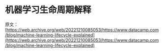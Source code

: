# 机器学习生命周期解释

原文：[https://web.archive.org/web/20221210085053/https://www.datacamp.com/blog/machine-learning-lifecycle-explained](https://web.archive.org/web/20221210085053/https://www.datacamp.com/blog/machine-learning-lifecycle-explained)